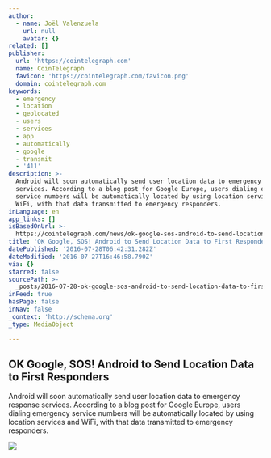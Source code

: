 ```yaml
---
author:
  - name: Joël Valenzuela
    url: null
    avatar: {}
related: []
publisher:
  url: 'https://cointelegraph.com'
  name: CoinTelegraph
  favicon: 'https://cointelegraph.com/favicon.png'
  domain: cointelegraph.com
keywords:
  - emergency
  - location
  - geolocated
  - users
  - services
  - app
  - automatically
  - google
  - transmit
  - '411'
description: >-
  Android will soon automatically send user location data to emergency response
  services. According to a blog post for Google Europe, users dialing emergency
  service numbers will be automatically located by using location services and
  WiFi, with that data transmitted to emergency responders.
inLanguage: en
app_links: []
isBasedOnUrl: >-
  https://cointelegraph.com/news/ok-google-sos-android-to-send-location-data-to-first-responders
title: 'OK Google, SOS! Android to Send Location Data to First Responders'
datePublished: '2016-07-28T06:42:31.282Z'
dateModified: '2016-07-27T16:46:58.790Z'
via: {}
starred: false
sourcePath: >-
  _posts/2016-07-28-ok-google-sos-android-to-send-location-data-to-first-respo.md
inFeed: true
hasPage: false
inNav: false
_context: 'http://schema.org'
_type: MediaObject

---
```

<article style=""><h1>OK Google, SOS! Android to Send Location Data to First Responders</h1><p>Android will soon automatically send user location data to emergency response services. According to a blog post for Google Europe, users dialing emergency service numbers will be automatically located by using location services and WiFi, with that data transmitted to emergency responders.</p><img src="https://cointelegraph.com/images/725_Ly9jb2ludGVsZWdyYXBoLmNvbS9zdG9yYWdlL3VwbG9hZHMvdmlldy8xYTNhYjQyNWM1M2RjMDA1MzE1MmU0MDNhN2UxNjU5MS5qcGc=.jpg" /></article>